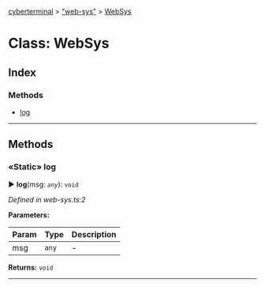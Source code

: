 [cyberterminal](../README.md) > ["web-sys"](../modules/_web_sys_.md) > [WebSys](../classes/_web_sys_.websys.md)



# Class: WebSys

## Index

### Methods

* [log](_web_sys_.websys.md#log)



---
## Methods
<a id="log"></a>

### «Static» log

► **log**(msg: *`any`*): `void`



*Defined in web-sys.ts:2*



**Parameters:**

| Param | Type | Description |
| ------ | ------ | ------ |
| msg | `any`   |  - |





**Returns:** `void`





___


